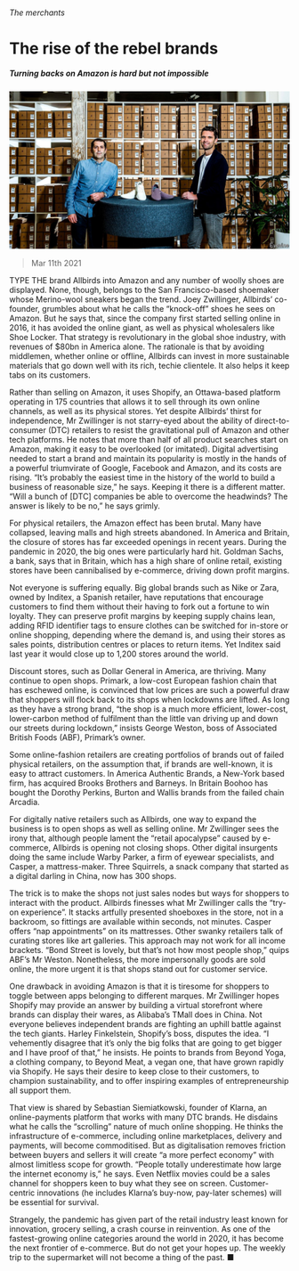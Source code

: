 ###### The merchants

# The rise of the rebel brands 

##### Turning backs on Amazon is hard but not impossible 

![image](images/20210313_srp555.jpg) 

> Mar 11th 2021 


TYPE THE brand Allbirds into Amazon and any number of woolly shoes are displayed. None, though, belongs to the San Francisco-based shoemaker whose Merino-wool sneakers began the trend. Joey Zwillinger, Allbirds’ co-founder, grumbles about what he calls the “knock-off” shoes he sees on Amazon. But he says that, since the company first started selling online in 2016, it has avoided the online giant, as well as physical wholesalers like Shoe Locker. That strategy is revolutionary in the global shoe industry, with revenues of $80bn in America alone. The rationale is that by avoiding middlemen, whether online or offline, Allbirds can invest in more sustainable materials that go down well with its rich, techie clientele. It also helps it keep tabs on its customers. 


Rather than selling on Amazon, it uses Shopify, an Ottawa-based platform operating in 175 countries that allows it to sell through its own online channels, as well as its physical stores. Yet despite Allbirds’ thirst for independence, Mr Zwillinger is not starry-eyed about the ability of direct-to-consumer (DTC) retailers to resist the gravitational pull of Amazon and other tech platforms. He notes that more than half of all product searches start on Amazon, making it easy to be overlooked (or imitated). Digital advertising needed to start a brand and maintain its popularity is mostly in the hands of a powerful triumvirate of Google, Facebook and Amazon, and its costs are rising. “It’s probably the easiest time in the history of the world to build a business of reasonable size,” he says. Keeping it there is a different matter. “Will a bunch of [DTC] companies be able to overcome the headwinds? The answer is likely to be no,” he says grimly.



For physical retailers, the Amazon effect has been brutal. Many have collapsed, leaving malls and high streets abandoned. In America and Britain, the closure of stores has far exceeded openings in recent years. During the pandemic in 2020, the big ones were particularly hard hit. Goldman Sachs, a bank, says that in Britain, which has a high share of online retail, existing stores have been cannibalised by e-commerce, driving down profit margins.


Not everyone is suffering equally. Big global brands such as Nike or Zara, owned by Inditex, a Spanish retailer, have reputations that encourage customers to find them without their having to fork out a fortune to win loyalty. They can preserve profit margins by keeping supply chains lean, adding RFID identifier tags to ensure clothes can be switched for in-store or online shopping, depending where the demand is, and using their stores as sales points, distribution centres or places to return items. Yet Inditex said last year it would close up to 1,200 stores around the world.


Discount stores, such as Dollar General in America, are thriving. Many continue to open shops. Primark, a low-cost European fashion chain that has eschewed online, is convinced that low prices are such a powerful draw that shoppers will flock back to its shops when lockdowns are lifted. As long as they have a strong brand, “the shop is a much more efficient, lower-cost, lower-carbon method of fulfilment than the little van driving up and down our streets during lockdown,” insists George Weston, boss of Associated British Foods (ABF), Primark’s owner.


Some online-fashion retailers are creating portfolios of brands out of failed physical retailers, on the assumption that, if brands are well-known, it is easy to attract customers. In America Authentic Brands, a New-York based firm, has acquired Brooks Brothers and Barneys. In Britain Boohoo has bought the Dorothy Perkins, Burton and Wallis brands from the failed chain Arcadia.


For digitally native retailers such as Allbirds, one way to expand the business is to open shops as well as selling online. Mr Zwillinger sees the irony that, although people lament the “retail apocalypse” caused by e-commerce, Allbirds is opening not closing shops. Other digital insurgents doing the same include Warby Parker, a firm of eyewear specialists, and Casper, a mattress-maker. Three Squirrels, a snack company that started as a digital darling in China, now has 300 shops.


The trick is to make the shops not just sales nodes but ways for shoppers to interact with the product. Allbirds finesses what Mr Zwillinger calls the “try-on experience”. It stacks artfully presented shoeboxes in the store, not in a backroom, so fittings are available within seconds, not minutes. Casper offers “nap appointments” on its mattresses. Other swanky retailers talk of curating stores like art galleries. This approach may not work for all income brackets. “Bond Street is lovely, but that’s not how most people shop,” quips ABF’s Mr Weston. Nonetheless, the more impersonally goods are sold online, the more urgent it is that shops stand out for customer service.


One drawback in avoiding Amazon is that it is tiresome for shoppers to toggle between apps belonging to different marques. Mr Zwillinger hopes Shopify may provide an answer by building a virtual storefront where brands can display their wares, as Alibaba’s TMall does in China. Not everyone believes independent brands are fighting an uphill battle against the tech giants. Harley Finkelstein, Shopify’s boss, disputes the idea. “I vehemently disagree that it’s only the big folks that are going to get bigger and I have proof of that,” he insists. He points to brands from Beyond Yoga, a clothing company, to Beyond Meat, a vegan one, that have grown rapidly via Shopify. He says their desire to keep close to their customers, to champion sustainability, and to offer inspiring examples of entrepreneurship all support them. 


That view is shared by Sebastian Siemiatkowski, founder of Klarna, an online-payments platform that works with many DTC brands. He disdains what he calls the “scrolling” nature of much online shopping. He thinks the infrastructure of e-commerce, including online marketplaces, delivery and payments, will become commoditised. But as digitalisation removes friction between buyers and sellers it will create “a more perfect economy” with almost limitless scope for growth. “People totally underestimate how large the internet economy is,” he says. Even Netflix movies could be a sales channel for shoppers keen to buy what they see on screen. Customer-centric innovations (he includes Klarna’s buy-now, pay-later schemes) will be essential for survival.


Strangely, the pandemic has given part of the retail industry least known for innovation, grocery selling, a crash course in reinvention. As one of the fastest-growing online categories around the world in 2020, it has become the next frontier of e-commerce. But do not get your hopes up. The weekly trip to the supermarket will not become a thing of the past. ■


